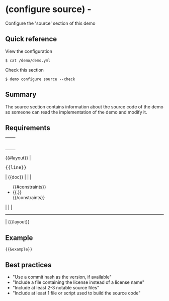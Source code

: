 # (configure source) -

Configure the 'source' section of this demo

## Quick reference

View the configuration

```
$ cat /demo/demo.yml 
```

Check this section

```
$ demo configure source --check
```

## Summary

The source section contains information about the source code of the demo so someone can read the implementation of the demo and modify it.

## Requirements

|                     |         |
| ------------------- | ------- |
|                     | <hr>    |
{{#layout}}
| <pre>{{line}}</pre> | {{doc}} |
|                     | <ul>{{#constraints}}<li>{{.}}</li>{{/constraints}}</ul> |
|                     | <hr>    |
{{/layout}}

## Example

```
{{&example}}
```

## Best practices

+ "Use a commit hash as the version, if available"
+ "Include a file containing the license instead of a license name"
+ "Include at least 2-3 notable source files"
+ "Include at least 1 file or script used to build the source code"
